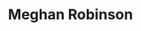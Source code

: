 ---
title: "Meghan Robinson"
presenter_id: meghan_robinson
permalink: /member_full_publications/meghan_robinson
layout: member_all_publications
---